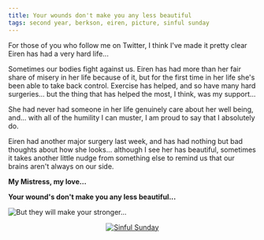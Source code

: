 ```yaml
---
title: Your wounds don't make you any less beautiful
tags: second year, berkson, eiren, picture, sinful sunday
---
```


For those of you who follow me on Twitter, I think I've made it pretty clear Eiren has had a very hard life...

Sometimes our bodies fight against us.  Eiren has had more than her fair share of misery in her life because of it, but for the first time in her life she's been able to take back control. Exercise has helped, and so have many hard surgeries... but the thing that has helped the most, I think, was my support...

She had never had someone in her life genuinely care about her well being, and... with all of the humility I can muster, I am proud to say that I absolutely do.

Eiren had another major surgery last week, and has had nothing but bad thoughts about how she looks... although I see her has beautiful, sometimes it takes another little nudge from something else to remind us that our brains aren't always on our side.

**My Mistress, my love...**

**Your wound's don't make you any less beautiful...**

![**But they will make your stronger...**](/images/2015-10-01-sinful-sunday.jpg)

<div align="center">
  <a href="http://sinfulsunday.mollysdailykiss.com" rel="nofollow" title="Sinful Sunday" target="_blank">
    <img src="http://sinfulsunday.mollysdailykiss.com/wp-content/uploads/2014/03/SinfulSundayLips150.png" alt="Sinful Sunday" style="border:none;" />
  </a>
</div>

